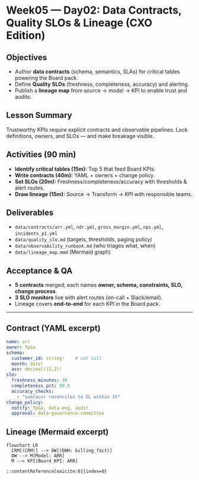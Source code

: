 # Week05 — Day02: Data Contracts, Quality SLOs & Lineage (CXO Edition)

## Objectives
- Author **data contracts** (schema, semantics, SLAs) for critical tables powering the Board pack.  
- Define **Quality SLOs** (freshness, completeness, accuracy) and alerting.  
- Publish a **lineage map** from source → model → KPI to enable trust and audits.

## Lesson Summary
Trustworthy KPIs require explicit contracts and observable pipelines. Lock definitions, owners, and SLOs — and make breakage visible.

## Activities (90 min)
- **Identify critical tables (15m):** Top 5 that feed Board KPIs.  
- **Write contracts (40m):** YAML + owners + change policy.  
- **Set SLOs (20m):** Freshness/completeness/accuracy with thresholds & alert routes.  
- **Draw lineage (15m):** Source → Transform → KPI with responsible teams.

## Deliverables
- `data/contracts/arr.yml`, `ndr.yml`, `gross_margin.yml`, `nps.yml`, `incidents_p1.yml`  
- `data/quality_slo.md` (targets, thresholds, paging policy)  
- `data/observability_runbook.md` (who triages what, when)  
- `data/lineage_map.mmd` (Mermaid graph)

## Acceptance & QA
- **5 contracts** merged; each names **owner, schema, constraints, SLO, change process**.  
- **3 SLO monitors** live with alert routes (on-call + Slack/email).  
- Lineage covers **end-to-end** for each KPI in the Board pack.

---

## Contract (YAML excerpt)
```yaml
name: arr
owner: fp&a
schema:
  customer_id: string!    # not null
  month: date!
  acv: decimal(12,2)!
slo:
  freshness_minutes: 30
  completeness_pct: 99.5
  accuracy_checks:
    - "sum(acv) reconciles to GL within 1%"
change_policy:
  notify: fp&a, data-eng, audit
  approval: data-governance-committee
````

## Lineage (Mermaid excerpt)

```mermaid
flowchart LR
  CRM[(CRM)] --> DW[(DWH: billing_fact)]
  DW --> M[Model: ARR]
  M --> KPI[Board KPI: ARR]
```

```
::contentReference[oaicite:0]{index=0}
```

